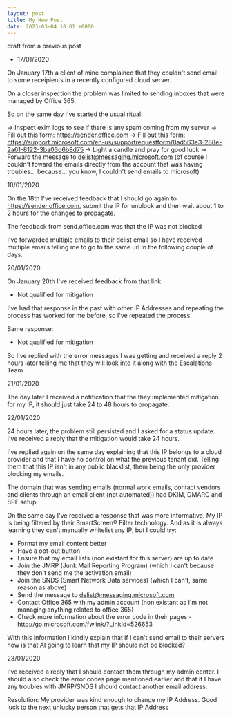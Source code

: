 ```yaml
---
layout: post
title: My New Post
date: 2023-03-04 18:01 +0000
---
```



draft from a previous post

* 17/01/2020

On January 17th a client of mine complained that they couldn't send email to some receipients in a recently configured cloud server.

On a closer inspection the problem was limited to sending inboxes that were managed by Office 365.

So on the same day I've started the usual ritual:

-> Inspect exim logs to see if there is any spam coming from my server
-> Fill out this form: https://sender.office.com
-> Fill out this form: https://support.microsoft.com/en-us/supportrequestform/8ad563e3-288e-2a61-8122-3ba03d6b8d75
-> Light a candle and pray for good luck
-> Forward the message to delist@messaging.microsoft.com (of course I couldn't foward the emails directly from the account that was having troubles... because... you know, I couldn't send emails to microsoft)

18/01/2020

On the 18th I've received feedback that I should go again to https://sender.office.com, submit the IP for unblock and then wait about 1 to 2 hours for the changes to propagate.

The feedback from send.office.com was that the IP was not blocked

I've forwarded multiple emails to their delist email so I have received multiple emails telling me to go to the same url in the following couple of days.

20/01/2020

On January 20th I've received feedback from that link:
- Not qualified for mitigation

I've had that response in the past with other IP Addresses and repeating the process has worked for me before, so I've repeated the process.

Same response:
- Not qualified for mitigation

So I've replied with the error messages I was getting and received a reply 2 hours later telling me that they will look into it along with the Escalations Team

21/01/2020

The day later I received a notification that the they implemented mitigation for my IP, it should just take 24 to 48 hours to propagate.

22/01/2020

24 hours later, the problem still persisted and I asked for a status update. I've received a reply that the mitigation would take 24 hours.

I've replied again on the same day explaining that this IP belongs to a cloud provider and that I have no control on what the previous tenant did. Telling them that this IP isn't in any public blacklist, them being the only provider blocking my emails.

The domain that was sending emails (normal work emails, contact vendors and clients through an email client (not automated)) had DKIM, DMARC and SPF setup.

On the same day I've received a response that was more informative. My IP is being filtered by their SmartScreen® Filter technology. And as it is always learning they can't manually whitelist any IP, but I could try:
- Format my email content better
- Have a opt-out button
- Ensure that my email lists (non existant for this server) are up to date
- Join the JMRP (Junk Mail Reporting Program) (which I can't because they don't send me the activation email)
- Join the SNDS (Smart Network Data services) (which I can't, same reason as above)
- Send the message to delist@messaging.microsoft.com
- Contact Office 365 with my admin account (non existant as I'm not managing anything related to office 365)
- Check more information about the error code in their pages - http://go.microsoft.com/fwlink/?LinkId=526653


With this information I kindly explain that if I can't send email to their servers how is that AI going to learn that my IP should not be blocked?

23/01/2020

I've received a reply that I should contact them through my admin center. I should also check the error codes page mentioned earlier and that if I have any troubles with JMRP/SNDS I should contact another email address.


Resolution: My provider was kind enough to change my IP Address. Good luck to the next unlucky person that gets that IP Address
